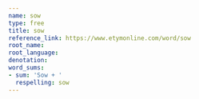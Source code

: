 ```yaml
---
name: sow
type: free
title: sow
reference_link: https://www.etymonline.com/word/sow
root_name: 
root_language: 
denotation: 
word_sums:
- sum: 'Sow + '
  respelling: sow
---
```

